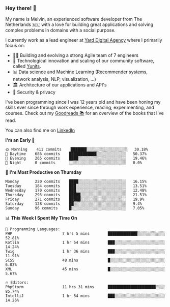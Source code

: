 ### Hey there! 👋

My name is Melvin, an experienced software developer from The Netherlands 🇳🇱 with a love for building great applications and solving complex problems in domains with a social purpose. 

I currently work as a lead engineer at [Yard Digital Agency](https://github.com/yardinternet) where I primarily focus on:

* 👏🏼 Building and evolving a strong Agile team of 7 engineers
* 🚀 Technological innovation and scaling of our community software, called [Yunits](https://www.yunits.com/).
* 📊 Data science and Machine Learning (Recommender systems, network analysis, NLP, visualization, ...)
* 🏛 Architecture of our applications and API's
* 🔐 Security & privacy

I've been programming since I was 12 years old and have been honing my skills ever since through work experience, reading, experimenting, and courses.
Check out my [Goodreads 📚](https://goodreads.com/melvinkoopmans) for an overview of the books that I've read. 

You can also find me on [LinkedIn](https://www.linkedin.com/in/melvinkoopmans)

<!--START_SECTION:waka-->
**I'm an Early 🐤** 

```text
🌞 Morning    411 commits    ███████░░░░░░░░░░░░░░░░░░   30.18% 
🌆 Daytime    686 commits    ████████████░░░░░░░░░░░░░   50.37% 
🌃 Evening    265 commits    ████░░░░░░░░░░░░░░░░░░░░░   19.46% 
🌙 Night      0 commits      ░░░░░░░░░░░░░░░░░░░░░░░░░   0.0%

```
📅 **I'm Most Productive on Thursday** 

```text
Monday       220 commits    ████░░░░░░░░░░░░░░░░░░░░░   16.15% 
Tuesday      184 commits    ███░░░░░░░░░░░░░░░░░░░░░░   13.51% 
Wednesday    170 commits    ███░░░░░░░░░░░░░░░░░░░░░░   12.48% 
Thursday     293 commits    █████░░░░░░░░░░░░░░░░░░░░   21.51% 
Friday       271 commits    █████░░░░░░░░░░░░░░░░░░░░   19.9% 
Saturday     128 commits    ██░░░░░░░░░░░░░░░░░░░░░░░   9.4% 
Sunday       96 commits     █░░░░░░░░░░░░░░░░░░░░░░░░   7.05%

```


📊 **This Week I Spent My Time On** 

```text
💬 Programming Languages: 
PHP                      7 hrs 5 mins        █████████████░░░░░░░░░░░░   52.81% 
Kotlin                   1 hr 54 mins        ███░░░░░░░░░░░░░░░░░░░░░░   14.24% 
Twig                     1 hr 36 mins        ███░░░░░░░░░░░░░░░░░░░░░░   11.91% 
SCSS                     48 mins             █░░░░░░░░░░░░░░░░░░░░░░░░   6.03% 
XML                      45 mins             █░░░░░░░░░░░░░░░░░░░░░░░░   5.67%

🔥 Editors: 
PhpStorm                 11 hrs 31 mins      █████████████████████░░░░   85.74% 
IntelliJ                 1 hr 54 mins        ███░░░░░░░░░░░░░░░░░░░░░░   14.26%

```


<!--END_SECTION:waka-->
